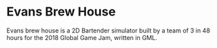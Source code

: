 # Evans Brew House

Evans brew house is a 2D Bartender simulator built by a team of 3 in 48 hours for the 2018 Global Game Jam, written in GML.
